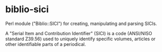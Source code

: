 biblio-sici
===========

Perl module ("Biblio::SICI") for creating, manipulating and parsing SICIs.

A "Serial Item and Contribution Identifier" (SICI) is a code (ANSI/NISO standard Z39.56) used to uniquely identify specific volumes, articles or other identifiable parts of a periodical.
